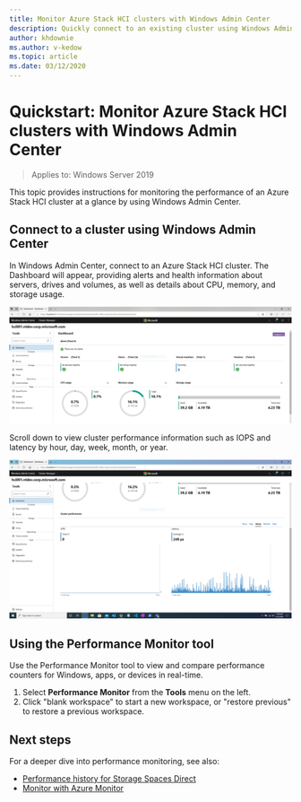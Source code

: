 ```yaml
---
title: Monitor Azure Stack HCI clusters with Windows Admin Center
description: Quickly connect to an existing cluster using Windows Admin Center to monitor cluster and storage performance.
author: khdownie
ms.author: v-kedow
ms.topic: article
ms.date: 03/12/2020
---
```


# Quickstart: Monitor Azure Stack HCI clusters with Windows Admin Center

> Applies to: Windows Server 2019

This topic provides instructions for monitoring the performance of an Azure Stack HCI cluster at a glance by using Windows Admin Center.


## Connect to a cluster using Windows Admin Center

In Windows Admin Center, connect to an Azure Stack HCI cluster. The Dashboard will appear, providing alerts and health information about servers, drives and volumes, as well as details about CPU, memory, and storage usage.

![dashboard-alerts](media/dashboard-alerts.png)

Scroll down to view cluster performance information such as IOPS and latency by hour, day, week, month, or year.

![dashboard-performance](media/dashboard-performance.png)

## Using the Performance Monitor tool

Use the Performance Monitor tool to view and compare performance counters for Windows, apps, or devices in real-time.

1. Select **Performance Monitor** from the **Tools** menu on the left.
2. Click "blank workspace" to start a new workspace, or "restore previous" to restore a previous workspace.

## Next steps

For a deeper dive into performance monitoring, see also:

- [Performance history for Storage Spaces Direct](/windows-server/storage/storage-spaces/performance-history)
- [Monitor with Azure Monitor](monitor.md)
